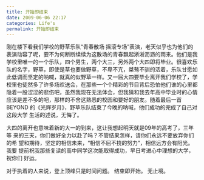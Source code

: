 ```yaml
---
title: 开始即结束
date: 2009-06-06 22:17
categories: Life's
permalink: 开始即结束
---
```


刚在楼下看我们学校的野草乐队“青春散场 摇滚专场”表演，老天似乎也为他们的
表演动容了呢，要不为何断断续续为这散场的青春飘起淅淅沥沥的雨来。他们是我
学校里唯一的一个乐队，四个男生，两个大三，另外两个大四即将毕业。很喜欢乐
队的名字，野草，即使是草也要做野草，不卑不亢，桀骜不驯的活着，乐队甘愿如
此低调而坚定的呐喊，就真的似野草一样。又一届大四要毕业离开我们学校了，学
校里也徒然多了许多场欢送会，在那些一个个精彩的节目背后恐怕他们谁的心里都
隐着一股涩涩的悲伤吧，虽然我现在无法体会，但我猜和我去年高中毕业时的心情
应该是差不多的吧，那样的不舍这熟悉的校园和要好的朋友。随着最后一首BEYOND
的《光辉岁月》，野草乐队结束了今晚的呐喊，他们成功的完成了自己对这段大学
生活的述说，无悔了。

大四的离开也意味着新的大一的到来，这让我想起明天就是09年的高考了，三年等
来的三天，你们做好全力以赴了吗？不管结果怎样，请你们永远不要放弃你们的希
望和期待，坚定的相信未来，“相信不屈不挠的努力”，相信远方会有阳光。我要
提前祝我那些复读的高中同学这次能取得成功，早日考进心中理想的大学，祝你们
好运。

对于执着的人来说，登上顶峰只是时间问题。
结束即开始。
无止境。